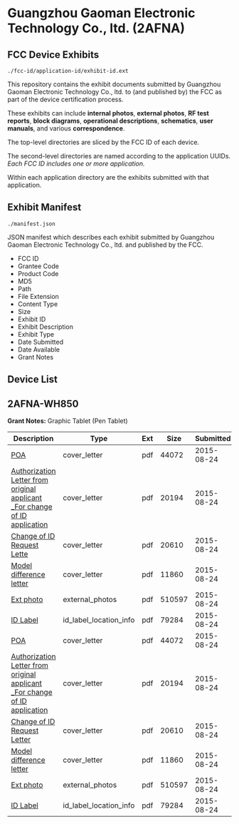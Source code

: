 # Guangzhou Gaoman Electronic Technology Co., ltd. (2AFNA)
## FCC Device Exhibits

```
./fcc-id/application-id/exhibit-id.ext
```

This repository contains the exhibit documents submitted by Guangzhou Gaoman Electronic Technology Co., ltd. to (and published by) the FCC as part of the device certification process.

These exhibits can include **internal photos**, **external photos**, **RF test reports**, **block diagrams**, **operational descriptions**, **schematics**, **user manuals**, and various **correspondence**.

The top-level directories are sliced by the FCC ID of each device.

The second-level directories are named according to the application UUIDs. *Each FCC ID includes one or more application.*

Within each application directory are the exhibits submitted with that application. 

## Exhibit Manifest

```
./manifest.json
```

JSON manifest which describes each exhibit submitted by Guangzhou Gaoman Electronic Technology Co., ltd. and published by the FCC.

- FCC ID
- Grantee Code
- Product Code
- MD5
- Path
- File Extension
- Content Type
- Size
- Exhibit ID
- Exhibit Description
- Exhibit Type
- Date Submitted
- Date Available
- Grant Notes

## Device List
## 2AFNA-WH850
**Grant Notes:** Graphic Tablet (Pen Tablet)

| Description | Type | Ext | Size | Submitted | Available |
| ----------- | ---- | --- | ---- | --------- | --------- |
| [POA](2AFNA-WH850/ef67a451e4a03c2a8d5d84c77e9ed31f/2724475.pdf) | cover_letter | pdf | 44072 | 2015-08-24 | 2015-08-24 |
| [Authorization Letter from original applicant _For change of ID application](2AFNA-WH850/ef67a451e4a03c2a8d5d84c77e9ed31f/2724477.pdf) | cover_letter | pdf | 20194 | 2015-08-24 | 2015-08-24 |
| [Change of ID Request Lette](2AFNA-WH850/ef67a451e4a03c2a8d5d84c77e9ed31f/2724478.pdf) | cover_letter | pdf | 20610 | 2015-08-24 | 2015-08-24 |
| [Model difference letter](2AFNA-WH850/ef67a451e4a03c2a8d5d84c77e9ed31f/2724479.pdf) | cover_letter | pdf | 11860 | 2015-08-24 | 2015-08-24 |
| [Ext photo](2AFNA-WH850/ef67a451e4a03c2a8d5d84c77e9ed31f/2693720.pdf) | external_photos | pdf | 510597 | 2015-08-24 | 2015-08-24 |
| [ID Label](2AFNA-WH850/ef67a451e4a03c2a8d5d84c77e9ed31f/2724481.pdf) | id_label_location_info | pdf | 79284 | 2015-08-24 | 2015-08-24 |
| [POA](2AFNA-WH850/b10756b647e8d9129db1ab296c839c19/2724475.pdf) | cover_letter | pdf | 44072 | 2015-08-24 | 2015-08-24 |
| [Authorization Letter from original applicant _For change of ID application](2AFNA-WH850/b10756b647e8d9129db1ab296c839c19/2724477.pdf) | cover_letter | pdf | 20194 | 2015-08-24 | 2015-08-24 |
| [Change of ID Request Letter](2AFNA-WH850/b10756b647e8d9129db1ab296c839c19/2724478.pdf) | cover_letter | pdf | 20610 | 2015-08-24 | 2015-08-24 |
| [Model difference letter](2AFNA-WH850/b10756b647e8d9129db1ab296c839c19/2724479.pdf) | cover_letter | pdf | 11860 | 2015-08-24 | 2015-08-24 |
| [Ext photo](2AFNA-WH850/b10756b647e8d9129db1ab296c839c19/2693720.pdf) | external_photos | pdf | 510597 | 2015-08-24 | 2015-08-24 |
| [ID Label](2AFNA-WH850/b10756b647e8d9129db1ab296c839c19/2724481.pdf) | id_label_location_info | pdf | 79284 | 2015-08-24 | 2015-08-24 |

